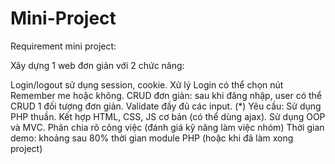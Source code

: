 # Mini-Project
Requirement mini project:

Xây dựng 1 web đơn giản với 2 chức năng:

Login/logout sử dụng session, cookie. Xử lý Login có thể chọn nút Remember me hoặc không.
CRUD đơn giản: sau khi đăng nhập, user có thể CRUD 1 đối tượng đơn giản.
Validate đầy đủ các input.
(*) Yêu cầu: Sử dụng PHP thuần. Kết hợp HTML, CSS, JS cơ bản (có thể dùng ajax). Sử dụng OOP và MVC. Phân chia rõ công việc (đánh giá kỹ năng làm việc nhóm) Thời gian demo: khoảng sau 80% thời gian module PHP (hoặc khi đã làm xong project)

